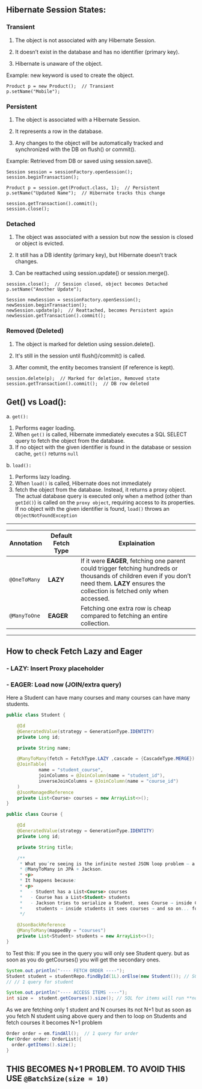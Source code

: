 ## Hibernate Session States:

### Transient

1. The object is not associated with any Hibernate Session.

2. It doesn’t exist in the database and has no identifier (primary key).

3. Hibernate is unaware of the object.

  Example: new keyword is used to create the object.

```
Product p = new Product();  // Transient
p.setName("Mobile");
```

### Persistent

1. The object is associated with a Hibernate Session.

2. It represents a row in the database.

3. Any changes to the object will be automatically tracked and synchronized with the DB on flush() or commit().

Example: Retrieved from DB or saved using session.save().

```
Session session = sessionFactory.openSession();
session.beginTransaction();

Product p = session.get(Product.class, 1);  // Persistent
p.setName("Updated Name");  // Hibernate tracks this change

session.getTransaction().commit();
session.close();
```

### Detached

1. The object was associated with a session but now the session is closed or object is evicted.

2. It still has a DB identity (primary key), but Hibernate doesn’t track changes.

3. Can be reattached using session.update() or session.merge().

```
session.close();  // Session closed, object becomes Detached
p.setName("Another Update");

Session newSession = sessionFactory.openSession();
newSession.beginTransaction();
newSession.update(p);  // Reattached, becomes Persistent again
newSession.getTransaction().commit();
```


### Removed (Deleted)

1. The object is marked for deletion using session.delete().

2. It's still in the session until flush()/commit() is called.

3. After commit, the entity becomes transient (if reference is kept).

```
session.delete(p);  // Marked for deletion, Removed state
session.getTransaction().commit();  // DB row deleted
```


## Get() vs Load():

a. `get():`
1. Performs eager loading.
2. When `get()` is called, Hibernate immediately executes a SQL SELECT query to
fetch the object from the database.  
3. If no object with the given identifier is found in the database or session cache, `get()` returns `null`  

b. `load():`
1. Performs lazy loading.
2. When `load()` is called, Hibernate does not immediately 
3. fetch the object from the database. Instead, it returns a proxy object. The actual database query is executed 
only when a method (other than `getId()`) is called on the `proxy object`, requiring access to its properties.  
If no object with the given identifier is found, `load()` throws an `ObjectNotFoundException`

---
| Annotation   | Default Fetch Type |                 Explaination             |
| ------------ | ------------------ |------------------------------
| `@OneToMany` | **LAZY**           |If it were **EAGER**, fetching one parent could trigger fetching hundreds or thousands of children even if you don’t need them. **LAZY** ensures the collection is fetched only when accessed. |
| `@ManyToOne` | **EAGER**          |Fetching one extra row is cheap compared to fetching an entire collection. |


---
## How to check Fetch Lazy and Eager 
### - LAZY: Insert Proxy placeholder
### - EAGER: Load now (JOIN/extra query)
Here a Student can have many courses and many courses can have many students.

```java
public class Student {

    @Id
    @GeneratedValue(strategy = GenerationType.IDENTITY)
    private Long id;

    private String name;

    @ManyToMany(fetch = FetchType.LAZY ,cascade = {CascadeType.MERGE})
    @JoinTable(
            name = "student_course",
            joinColumns = @JoinColumn(name = "student_id"),
            inverseJoinColumns = @JoinColumn(name = "course_id")
    )
    @JsonManagedReference
    private List<Course> courses = new ArrayList<>();
}

```

```java
public class Course {

    @Id
    @GeneratedValue(strategy = GenerationType.IDENTITY)
    private Long id;

    private String title;

    /**
     * What you’re seeing is the infinite nested JSON loop problem — a classic with
     * @ManyToMany in JPA + Jackson.
     * <p>
     * It happens because:
     * <p>
     *   - Student has a List<Course> courses
     *   - Course has a List<Student> students
     *   - Jackson tries to serialize a Student, sees Course → inside Course it sees
     *     students → inside students it sees courses → and so on... forever.
     */

    @JsonBackReference
    @ManyToMany(mappedBy = "courses")
    private List<Student> students = new ArrayList<>();
}
```

to Test this: 
If you see in the query you will only see Student query. but as soon as you do getCourses() you will get the secondary ones.

```java
System.out.println("---- FETCH ORDER ----");
Student student = studentRepo.findById(1L).orElse(new Student()); // SQL will fetch Order + Customer (EAGER)
// // 1 query for student

System.out.println("---- ACCESS ITEMS ----");
int size =  student.getCourses().size(); // SQL for items will run **now** (LAZY) // 1 query for items
```

As we are fetching only 1 student and N courses its not N+1 but as soon as you fetch N student using above query and 
then to loop on Students and fetch courses it becomes N+1 problem

```java
Order order = em.findAll();  // 1 query for order
for(Order order: OrderList){
  order.getItems().size();
}
```
## THIS BECOMES N+1 PROBLEM. TO AVOID THIS USE `@BatchSize(size = 10)`
